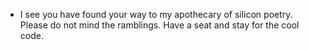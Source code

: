 - I see you have found your way to my apothecary of silicon poetry. Please do not mind the ramblings. Have a seat and stay for the cool code.   

<!---
ivanm451/ivanm451 is a ✨ special ✨ repository because its `README.md` (this file) appears on your GitHub profile.
You can click the Preview link to take a look at your changes.
--->
